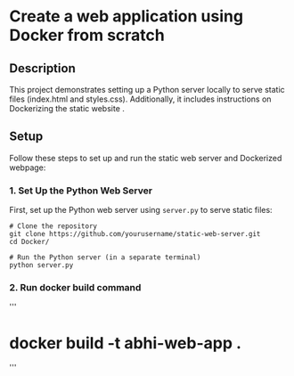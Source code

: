 # Create a web application using Docker from scratch

## Description
This project demonstrates setting up a Python server locally to serve static files (index.html and styles.css). Additionally, it includes instructions on Dockerizing the static website .

## Setup

Follow these steps to set up and run the static web server and Dockerized webpage:

### 1. Set Up the Python Web Server

First, set up the Python web server using `server.py` to serve static files:

```
# Clone the repository
git clone https://github.com/yourusername/static-web-server.git
cd Docker/

# Run the Python server (in a separate terminal)
python server.py
```

### 2. Run docker build command

'''  
# docker build -t abhi-web-app .
 '''
